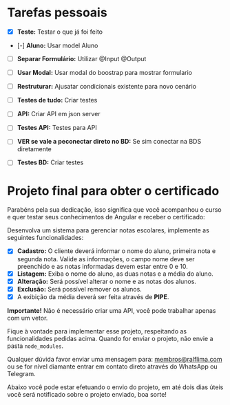 # Tarefas pessoais


- [X] **Teste:** Testar o que já foi feito
- [-] **Aluno:** Usar model Aluno
- [ ] **Separar Formulário:** Utilizar @Input @Output
- [ ] **Usar Modal:** Usar modal do boostrap para mostrar formulario
- [ ] **Restruturar:** Ajusatar condicionais existente para novo cenário
- [ ] **Testes de tudo:** Criar testes
- [ ] **API:** Criar API em json server
- [ ] **Testes API:** Testes para API
- [ ] **VER se vale a peconectar direto no BD:** Se sim conectar na BDS diretamente
- [ ] **Testes BD:** Criar testes


# Projeto final para obter o certificado

Parabéns pela sua dedicação, isso significa que você acompanhou o curso e quer testar seus conhecimentos de Angular e receber o certificado:

Desenvolva um sistema para gerenciar notas escolares, implemente as seguintes funcionalidades:

- [X] **Cadastro:** O cliente deverá informar o nome do aluno, primeira nota e segunda nota. Valide as informações, o campo nome deve ser preenchido e as notas informadas devem estar entre 0 e 10.
- [X] **Listagem:** Exiba o nome do aluno, as duas notas e a média do aluno.
- [X] **Alteração:** Será possível alterar o nome e as notas dos alunos.
- [X] **Exclusão:** Será possível remover os alunos.
- [X] A exibição da média deverá ser feita através de **PIPE**.

**Importante!** Não é necessário criar uma API, você pode trabalhar apenas com um vetor.

Fique à vontade para implementar esse projeto, respeitando as funcionalidades pedidas acima. Quando for enviar o projeto, não envie a pasta `node_modules`.

Qualquer dúvida favor enviar uma mensagem para: [membros@ralflima.com](mailto:membros@ralflima.com) ou se for nível diamante entrar em contato direto através do WhatsApp ou Telegram.

Abaixo você pode estar efetuando o envio do projeto, em até dois dias úteis você será notificado sobre o projeto enviado, boa sorte!
